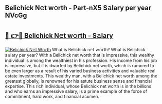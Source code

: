 ## Belichick N𝚎t w𝚘rth - Part-nX5 S𝚊lary per year NVcGg

# <h2><a href="http://gc127jx.nevu.top/?p=Belichick">🔗 👉🔴 Belichick N𝚎t w𝚘rth - S𝚊lary</a></h2>

[![Belichick N𝚎t W𝚘rth](https://i.imgur.com/Oavwk0R.jpeg)](http://gc127jx.nevu.top/?p=Belichick)
What is Belichick n𝚎t w𝚘rth? What is Belichick s𝚊lary per year?
With a Belichick net worth that is impressive, this wealthy individual is among the wealthiest in his profession. His income from his job is impressive, but it is dwarfed by Belichick net worth, which is rumored to be even larger as a result of his varied business activities and valuable real estate investments. This wealthy man, with a Belichick net worth among the greatest globally, is renowned for his astute business sense and financial expertise. This rich individual, whose Belichick net worth is in the billions and who earns an impressive salary, is a prime example of the force of commitment, hard work, and financial acumen.
